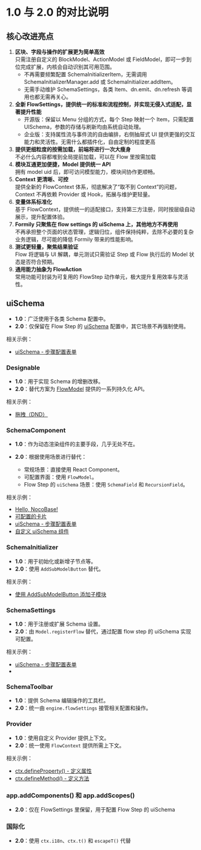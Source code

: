 
# 1.0 与 2.0 的对比说明

## 核心改进亮点

1. **区块、字段与操作的扩展更为简单高效**  
  只需注册自定义的 BlockModel、ActionModel 或 FieldModel，即可一步到位完成扩展，内核会自动识别其可用范围。
    - 不再需要频繁配置 SchemaInitializerItem，无需调用 SchemaInitializerManager.add 或 SchemaInitializer.addItem。
    - 无需手动维护 SchemaSettings，各类 Item、dn.emit、dn.refresh 等调用也都无需再关心。
2. **全新 FlowSettings，提供统一的标准和流程控制，并实现无侵入式适配，显著提升性能**  
    - 开源版：保留以 Menu 分组的方式，每个 Step 映射一个 Item，只需配置 UISchema，参数的存储与刷新均由系统自动处理。
    - 企业版：支持属性流与事件流的自由编排，右侧抽屉式 UI 提供更强的交互能力和灵活性。无需什么都插件化，自由定制的程度更高
3. **提供更细粒度的按需加载，前端将进行一次大瘦身**  
  不必什么内容都堆到全局提前加载，可以在 Flow 里按需加载
4. **模块互通更加便捷，Model 提供统一 API**  
  拥有 model uid 后，即可访问模型能力，模块间协作更顺畅。
5. **Context 更清晰、可控**  
  提供全新的 FlowContext 体系，彻底解决了“取不到 Context”的问题，Context 不再依赖 Provider 或 Hook，拓展与维护更轻量。
6. **变量体系标准化**  
  基于 FlowContext，提供统一的适配接口，支持第三方注册，同时按层级自动展示，提升配置体验。
7. **Formily 只聚焦在 flow settings 的 uiSchema 上，其他地方不再使用**  
  不再承担整个页面的状态管理，逻辑归位，组件保持纯粹，去除不必要的复杂业务逻辑，尽可能的降低 Formily 带来的性能影响。
9. **测试更轻量，聚焦结果验证**  
  Flow 将逻辑与 UI 解耦，单元测试只需验证 Step 或 Flow 执行后的 Model 状态是否符合预期。
10. **通用能力抽象为 FlowAction**  
  常用功能可封装为可复用的 FlowStep 动作单元，极大提升复用效率与灵活性。

## uiSchema

* **1.0**：广泛使用于各类 Schema 配置中。
* **2.0**：仅保留在 Flow Step 的 [uiSchema](/examples/flow-definition/ui-schema-basic) 配置中，其它场景不再强制使用。

相关示例：

- [uiSchema - 步骤配置表单](/examples/flow-definition/ui-schema-basic)

### Designable

* **1.0**：用于实现 Schema 的增删改移。
* **2.0**：替代方案为 [FlowModel](/examples/flow-models/dnd) 提供的一系列持久化 API。

相关示例：

- [拖拽（DND）](/examples/flow-models/dnd)

### SchemaComponent

* **1.0**：作为动态渲染组件的主要手段，几乎无处不在。
* **2.0**：根据使用场景进行替代：

  * 常规场景：直接使用 React Component。
  * 可配置界面：使用 `FlowModel`。
  * Flow Step 的 `uiSchema` 场景：使用 `SchemaField` 和 `RecursionField`。

相关示例：

- [Hello, NocoBase!](/examples/flow-models/hello-world)
- [可配置的卡片](/examples/flow-models/my-card)
- [uiSchema - 步骤配置表单](/examples/flow-definition/ui-schema-basic)
- [自定义 uiSchema 组件](/examples/flow-definition/ui-schema-custom-component)

### SchemaInitializer

* **1.0**：用于初始化或新增子节点等。
* **2.0**：使用 `AddSubModelButton` 替代。

相关示例：

- [使用 AddSubModelButton 添加子模块](/examples/flow-models/sub-model)

### SchemaSettings

* **1.0**：用于注册或扩展 Schema 设置。
* **2.0**：由 `Model.registerFlow` 替代，通过配置 flow step 的 uiSchema 实现可配置。

相关示例：

- [uiSchema - 步骤配置表单](/examples/flow-definition/ui-schema-basic)
- []()

### SchemaToolbar

* **1.0**：提供 Schema 编辑操作的工具栏。
* **2.0**：统一由 `engine.flowSettings` 接管相关配置和操作。

### Provider

* **1.0**：使用自定义 Provider 提供上下文。
* **2.0**：统一使用 `FlowContext` 提供所需上下文。

相关示例：

- [ctx.defineProperty() - 定义属性](/examples/flow-context/define-property)
- [ctx.defineMethod() - 定义方法](/examples/flow-context/define-method)

### app.addComponents() 和 app.addScopes() 

* **2.0**：仅在 FlowSettings 里保留，用于配置 Flow Step 的 uiSchema

### 国际化

* **2.0**：使用 `ctx.i18n`、`ctx.t()` 和 `escapeT()` 代替
